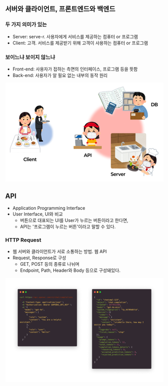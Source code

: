 ## 서버와 클라이언트, 프론트엔드와 백엔드

### 두 가지 의미가 있는

- Server: serve-r. 사용자에게 서비스를 제공하는 컴퓨터 or 프로그램
- Client: 고객. 서비스를 제공받기 위해 고객이 사용하는 컴퓨터 or 프로그램

### 보이느냐 보이지 않느냐

- Front-end: 사용자가 접하는 측면의 인터페이스, 프로그램 등을 뜻함
- Back-end: 사용자가 알 필요 없는 내부의 동작 원리

![](../attachments/terms-for-api.png)

## API

- Application Programming Interface
- User Interface, UI와 비교
	- 버튼으로 대표되는 UI를 User가 누르는 버튼이라고 한다면,
	- API는 '프로그램이 누르는 버튼'이라고 말할 수 있다.

### HTTP Request

- 웹 서버와 클라이언트가 서로 소통하는 방법. 웹 API
- Request, Response로 구성
	- GET, POST 등의 종류로 나뉘며
	- Endpoint, Path, Header와 Body 등으로 구성돼있다.

![](../attachments/api-response-request.png)